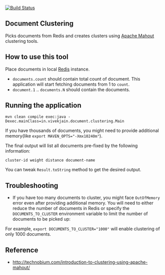 [![Build Status](https://travis-ci.org/vivekjain10/DocumentClustering.svg?branch=master)](https://travis-ci.org/vivekjain10/DocumentClustering)

Document Clustering
-------------------

Picks documents from Redis and creates clusters using [Apache Mahout](https://mahout.apache.org) clustering tools.

How to use this tool
--------------------

Place documents in local [Redis](http://redis.io) instance.
 
* `documents.count` should contain total count of document. This application will start fetching documents from 1 to `count`.
* `document.1` .. `documents.N` should contain the documents.

Running the application
-----------------------

`mvn clean compile exec:java -Dexec.mainClass=in.vivekjain.document.clustering.Main`

If you have thousands of documents, you might need to provide additional memory(like `export MAVEN_OPTS="-Xmx10240m"`).

The final output will list all documents pre-fixed by the following information:

`cluster-id weight distance document-name`

You can tweak `Result.toString` method to get the desired output.

Troubleshooting
---------------

* If you have too many documents to cluster, you might face `OutOfMemory` error even after providing additional memory. You will need to either reduce the number of documents in Redis or specify the `DOCUMENTS_TO_CLUSTER` environment variable to limit the number of documents to be picked up:

For example, `export DOCUMENTS_TO_CLUSTER="1000"` will enable clustering of only 1000 documents.


Reference
---------

* http://technobium.com/introduction-to-clustering-using-apache-mahout/
